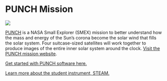 # PUNCH Mission   
![](https://punch.space.swri.edu/images/obj_mainimage_alfven.jpg)

[PUNCH](https://punch.space.swri.edu/) is a NASA Small Explorer (SMEX) mission to better understand how the mass and energy of the Sun’s corona become the solar wind that fills the solar system. Four suitcase-sized satellites will work together to produce images of the entire inner solar system around the clock. [Visit the PUNCH mission website](https://punch.space.swri.edu/). 

[Get started with PUNCH software here.](https://github.com/punch-mission/punch-mission)

[Learn more about the student instrument, STEAM.](https://github.com/STEAM-Science)
